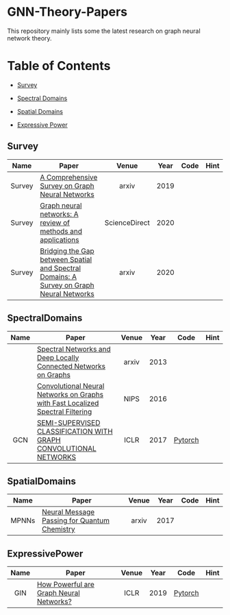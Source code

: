 # GNN-Theory-Papers

This repository mainly lists some the latest research on graph neural network theory.



# Table of Contents
* [Survey](#Survey)

- [Spectral Domains](#SpectralDomains)

- [Spatial Domains](#SpatialDomains)

- [Expressive Power](#ExpressivePower)

## Survey
| **Name** | **Paper** | **Venue** | **Year** | **Code** | Hint |
| --- | --- | :-: | :-: | :-: | :-: |
| Survey | [A Comprehensive Survey on Graph Neural Networks](https://arxiv.org/pdf/1901.00596.pdf) | arxiv | 2019 |  |  |
| Survey | [Graph neural networks: A review of methods and applications](https://www.sciencedirect.com/science/article/pii/S2666651021000012) | ScienceDirect | 2020 |  |  |
| Survey | [Bridging the Gap between Spatial and Spectral Domains: A Survey on Graph Neural Networks](https://arxiv.org/pdf/2002.11867.pdf) | arxiv | 2020 |  |  |



## SpectralDomains

| **Name** | **Paper** | **Venue** | **Year** | **Code** | Hint |
| :-: | --- | :-: | :-: | :-: | :-: |
|  | [Spectral Networks and Deep Locally Connected Networks on Graphs](https://arxiv.org/pdf/1312.6203.pdf) | arxiv | 2013 |  |  |
|  | [Convolutional Neural Networks on Graphs with Fast Localized Spectral Filtering](https://proceedings.neurips.cc/paper_files/paper/2016/hash/04df4d434d481c5bb723be1b6df1ee65-Abstract.html) | NIPS | 2016 |  |  |
| GCN | [SEMI-SUPERVISED CLASSIFICATION WITH GRAPH CONVOLUTIONAL NETWORKS](https://arxiv.org/pdf/1609.02907.pdf) | ICLR | 2017 | [Pytorch]( https://github.com/tkipf/gcn) |  |



## SpatialDomains
| **Name** | **Paper** | **Venue** | **Year** | **Code** | Hint |
| :-: | --- | :-: | :-: | :-: | :-: |
| MPNNs | [Neural Message Passing for Quantum Chemistry](https://arxiv.org/pdf/1704.01212.pdf) | arxiv | 2017 |  |  |



## ExpressivePower

| **Name** | **Paper**                                                    | **Venue** | **Year** |                           **Code**                           | Hint |
| :------: | ------------------------------------------------------------ | :-------: | :------: | :----------------------------------------------------------: | :--: |
|   GIN    | [How Powerful are Graph Neural Networks?](https://arxiv.org/abs/1810.00826) |   ICLR    |   2019   | [Pytorch](https://github.com/weihua916/powerful-gnns/tree/master) |      |

